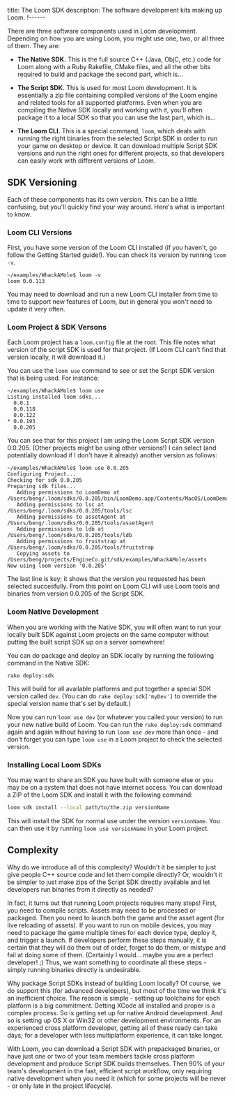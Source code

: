 title: The Loom SDK
description: The software development kits making up Loom.
!------

There are three software components used in Loom development. Depending on how you are using Loom, you might use one, two, or all three of them. They are:

* **The Native SDK.** This is the full source C++ (Java, ObjC, etc.) code for Loom along with a Ruby Rakefile, CMake files, and all the other bits required to build and package the second part, which is…

* **The Script SDK.** This is used for most Loom development. It is essentially a zip file containing compiled versions of the Loom engine and related tools for all supported platforms. Even when you are compiling the Native SDK locally and working with it, you'll often package it to a local SDK so that you can use the last part, which is…

* **The Loom CLI.** This is a special command, `loom`, which deals with running the right binaries from the selected Script SDK in order to run your game on desktop or device. It can download multiple Script SDK versions and run the right ones for different projects, so that developers can easily work with different versions of Loom. 

## SDK Versioning
Each of these components has its own version. This can be a little confusing, but you'll quickly find your way around. Here's what is important to know.

### Loom CLI Versions

First, you have some version of the Loom CLI installed (if you haven't, go follow the Getting Started guide!). You can check its version by running `loom -v`.

~~~ text
~/examples/WhackAMole$ loom -v
loom 0.0.113
~~~
   
You may need to download and run a new Loom CLI installer from time to time to support new features of Loom, but in general you won't need to update it very often.

### Loom Project & SDK Versons

Each Loom project has a `loom.config` file at the root. This file notes what version of the script SDK is used for that project. (If Loom CLI can't find that version locally, it will download it.)

You can use the `loom use` command to see or set the Script SDK version that is being used. For instance:

~~~ text
~/examples/WhackAMole$ loom use
Listing installed loom sdks...
  0.0.1
  0.0.118
  0.0.122
* 0.0.193
  0.0.205
~~~

You can see that for this project I am using the Loom Script SDK version 0.0.205. (Other projects might be using other versions!) I can select (and potentially download if I don't have it already) another version as follows:

~~~ text
~/examples/WhackAMole$ loom use 0.0.205
Configuring Project...
Checking for sdk 0.0.205
Preparing sdk files...
   Adding permissions to LoomDemo at /Users/beng/.loom/sdks/0.0.205/bin/LoomDemo.app/Contents/MacOS/LoomDemo
   Adding permissions to lsc at /Users/beng/.loom/sdks/0.0.205/tools/lsc
   Adding permissions to assetAgent at /Users/beng/.loom/sdks/0.0.205/tools/assetAgent
   Adding permissions to ldb at /Users/beng/.loom/sdks/0.0.205/tools/ldb
   Adding permissions to fruitstrap at /Users/beng/.loom/sdks/0.0.205/tools/fruitstrap
   Copying assets to /Users/beng/projects/EngineCo.git/sdk/examples/WhackAMole/assets
Now using loom version '0.0.205'
~~~

The last line is key; it shows that the version you requested has been selected succesfully. From this point on Loom CLI will use Loom tools and binaries from version 0.0.205 of the Script SDK.

### Loom Native Development
When you are working with the Native SDK, you will often want to run your locally built SDK against Loom projects on the same computer without putting the built script SDK up on a server somewhere!

You can do package and deploy an SDK locally by running the following command in the Native SDK:

~~~ text
rake deploy:sdk
~~~
   
This will build for all available platforms and put together a special SDK version called `dev`. (You can do `rake deploy:sdk['myDev']` to override the special version name that's set by default.)

Now you can run `loom use dev` (or whatever you called your version) to run your new native build of Loom. You can run the `rake deploy:sdk` command again and again without having to run `loom use dev` more than once - and don't forget you can type `loom use` in a Loom project to check the selected version.

### Installing Local Loom SDKs

You may want to share an SDK you have built with someone else or you may be on a system that does not have internet access. You can download a ZIP of the Loom SDK and install it with the following command:

~~~ bash
loom sdk install --local path/to/the.zip versionName
~~~

This will install the SDK for normal use under the version `versionName`. You can then use it by running `loom use versionName` in your Loom project.

## Complexity

Why do we introduce all of this complexity? Wouldn't it be simpler to just give people C++ source code and let them compile directly? Or, wouldn't it be simpler to just make zips of the Script SDK directly available and let developers run binaries from it directly as needed?

In fact, it turns out that running Loom projects requires many steps! First, you need to compile scripts. Assets may need to be processed or packaged. Then you need to launch both the game and the asset agent (for live reloading of assets). If you want to run on mobile devices, you may need to package the game multiple times for each device type, deploy it, and trigger a launch. If developers perform these steps manually, it is certain that they will do them out of order, forget to do them, or mistype and fail at doing some of them. (Certainly I would… maybe you are a perfect developer! ;) Thus, we want something to coordinate all these steps - simply running binaries directly is undesirable.

Why package Script SDKs instead of building Loom locally? Of course, we do support this (for advanced developers), but most of the time we think it's an inefficient choice. The reason is simple - setting up toolchains for each platform is a big commitment. Getting XCode all installed and proper is a complex process. So is getting set up for native Android development. And so is setting up OS X or Win32 or other development environments. For an experienced cross platform developer, getting all of these ready can take days; for a developer with less multiplatform experience, it can take longer.

With Loom, you can download a Script SDK with prepackaged binaries, or have just one or two of your team members tackle cross platform development and produce Script SDK builds themselves. Then 90% of your team's development in the fast, efficient script workflow, only requiring native development when you need it (which for some projects will be never - or only late in the project lifecycle).